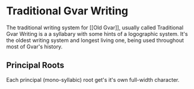

# Traditional Gvar Writing
The traditional writing system for [[Old Gvar]], usually called Traditional Gvar Writing is a a syllabary with some hints of a logographic system. It's the oldest writing system and longest living one, being used throughout most of Gvar's history.
## Principal Roots
Each principal (mono-syllabic) root get's it's own full-width character. 